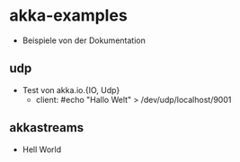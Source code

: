 # akka-examples

- Beispiele von der Dokumentation 

## udp

- Test von akka.io.{IO, Udp}
	- client: #echo "Hallo Welt" > /dev/udp/localhost/9001

## akkastreams

- Hell World